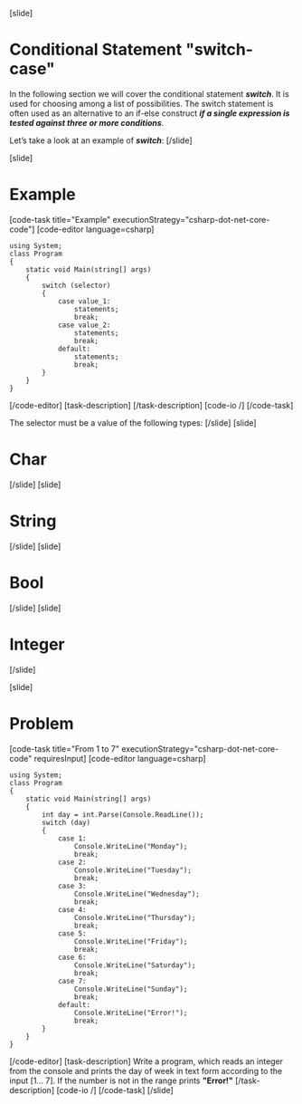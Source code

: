 [slide]
# Conditional Statement "switch-case"
In the following section we will cover the conditional statement ***switch***. It is used for choosing among a list of possibilities. The switch statement is often used as an alternative to an if-else construct ***if a single expression is tested against three or more conditions***.

Let’s take a look at an example of ***switch***:
[/slide]

[slide]
# Example
[code-task title="Example" executionStrategy="csharp-dot-net-core-code"]
[code-editor language=csharp]
```
using System;
class Program
{
    static void Main(string[] args)
    {
        switch (selector)
        {
            case value_1:
                statements;
                break;
            case value_2:
                statements;
                break;
            default:
                statements;
                break;
        }
    }
}
```
[/code-editor]
[task-description]
[/task-description]
[code-io /]
[/code-task]

The selector must be a value of the following types:
[/slide]
[slide]
# Char
[/slide]
[slide]
# String
[/slide]
[slide]
# Bool
[/slide]
[slide]
# Integer
[/slide]

[slide]
# Problem
[code-task title="From 1 to 7" executionStrategy="csharp-dot-net-core-code"
requiresInput]
[code-editor language=csharp]
```
using System;
class Program
{
    static void Main(string[] args)
    {
        int day = int.Parse(Console.ReadLine());
        switch (day)
        {
            case 1:
                Console.WriteLine("Monday");
                break;
            case 2:
                Console.WriteLine("Tuesday");
                break;
            case 3:
                Console.WriteLine("Wednesday");
                break;
            case 4:
                Console.WriteLine("Thursday");
                break;
            case 5:
                Console.WriteLine("Friday");
                break;
            case 6:
                Console.WriteLine("Saturday");
                break;
            case 7:
                Console.WriteLine("Sunday");
                break;
            default:
                Console.WriteLine("Error!");
                break;
        }
    }
}
```
[/code-editor]
[task-description]
Write a program, which reads an integer from the console and prints the day of week in text form according to the input [1… 7]. If the number is not in the range prints **"Error!"**
[/task-description]
[code-io /]
[/code-task]
[/slide]
